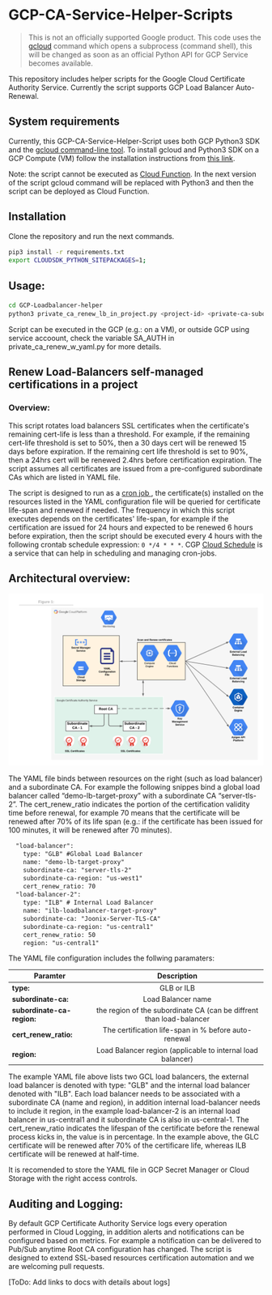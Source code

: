 # GCP-CA-Service-Helper-Scripts
 
> This is not an officially supported Google product.
> This code uses the [gcloud](https://cloud.google.com/sdk/gcloud) command which opens a subprocess (command shell), this will be changed as soon as an official Python API for GCP Service becomes available.


This repository includes helper scripts for the Google Cloud Certificate Authority Service. Currently the script supports GCP Load Balancer Auto-Renewal.
 
## System requirements
Currently, this GCP-CA-Service-Helper-Script uses both GCP Python3 SDK and the [gcloud command-line tool](https://cloud.google.com/sdk/gcloud). To install gcloud and Python3 SDK on a GCP Compute (VM) follow the installation instructions from [this link](https://cloud.google.com/sdk/install).
 
Note: the script cannot be executed as [Cloud Function](https://cloud.google.com/functions). In the next version of the script gcloud command will be replaced with Python3 and then the script can be deployed as Cloud Function.
 
## Installation
Clone the repository and run the next commands.
```sh
pip3 install -r requirements.txt
export CLOUDSDK_PYTHON_SITEPACKAGES=1;
 ```

## Usage:
 ```sh
 cd GCP-Loadbalancer-helper
 python3 private_ca_renew_lb_in_project.py <project-id> <private-ca-subordinate-name>
 ```
 
 Script can be executed in the GCP (e.g.: on a VM), or outside GCP using service accoount, check the variable SA_AUTH in private_ca_renew_w_yaml.py for more details.
 
## Renew Load-Balancers self-managed certifications in a project
### Overview:
This script rotates load balancers SSL certificates when the certificate's remaining cert-life is less than a threshold. For example, if the remaining cert-life threshold is set to  50%, then a 30 days cert will be renewed 15 days before expiration. If the remaining cert life threshold is set to 90%, then a 24hrs cert will be renewed 2.4hrs before certification expiration.
The script assumes all certificates are issued from a pre-configured subordinate CAs which are listed in YAML file.
 
The script is designed to run as a [cron job ](https://www.hostgator.com/help/article/what-are-cron-jobs), the certificate(s) installed on the resources listed in the YAML configuration file will be queried for certificate life-span and renewed if needed. The frequency in which this script executes depends on the certificates' life-span, for example if the certification are issued for 24 hours and expected to be renewed 6 hours before expiration, then the script should be executed every 4 hours with the following crontab schedule expression: ```0 */4 * * *```. CGP [Cloud Schedule](https://cloud.google.com/scheduler/docs/creating) is a service that can help in scheduling and managing cron-jobs.
 
 
## Architectural overview:
 
![Architectural overview](./PrivateCA-AutomationOverview.png)
 
The YAML file binds between resources on the right (such as load balancer) and a subordinate CA. For example the following snippes bind a global load balancer called “demo-lb-target-proxy” with a subordinate CA “server-tls-2”.
The cert_renew_ratio indicates the portion of the certification validity time before renewal, for example 70 means that the certificate will be renewed after 70% of its life span (e.g.: if the certificate has been issued for 100 minutes, it will be renewed after 70 minutes).
 
```ssl_resources:
  "load-balancer":
    type: "GLB" #Global Load Balancer
    name: "demo-lb-target-proxy"
    subordinate-ca: "server-tls-2"
    subordinate-ca-region: "us-west1"
    cert_renew_ratio: 70
  "load-balancer-2":
    type: "ILB" # Internal Load Balancer
    name: "ilb-loadbalancer-target-proxy"
    subordinate-ca: "Joonix-Server-TLS-CA"
    subordinate-ca-region: "us-central1"
    cert_renew_ratio: 50
    region: "us-central1"
```
The YAML file configuration includes the follwing paramaters:

| Paramter      | Description   | 
| ------------- |:-------------:| 
| **type:**     | GLB or ILB | 
| **subordinate-ca:**      | Load Balancer name    |   
| **subordinate-ca-region:** | the region of the subordinate CA (can be diffrent than load-balancer      |   
| **cert_renew_ratio:**     | The certification life-span in % before auto-renewal | 
| **region:**     | Load Balancer region (applicable to internal load balancer) | 



The example YAML file above lists two GCL load balancers, the external load balancer is denoted with type: "GLB" and the internal load balancer denoted with "ILB".
Each load balancer needs to be associated with a subordinate CA (name and region), in addition internal load-balancer needs to include it region, in the example load-balancer-2 is an internal load balancer in us-central1 and it subordinate CA is also in us-central-1.
The cert_renew_ratio indicates the lifespan of the certificate before the renewal process kicks in, the value is in percentage. In the example above, the GLC certificate will be renewed after 70% of the certificare life, whereas ILB certificate will be renewed at half-time.
 
 
It is recomended to store the YAML file in GCP Secret Manager or Cloud Storage with the right access controls.
 
 
## Auditing and Logging:
By default GCP Certificate Authority Service logs every operation performed in Cloud Logging, in addition alerts and notifications can be configured based on metrics. For example a notification can be delivered to Pub/Sub anytime Root CA configuration has changed. The script is designed to extend SSL-based resources certification automation and we are welcoming pull requests.

[ToDo: Add links to docs with details about logs] 


